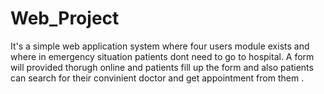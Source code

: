 # Web_Project
It's a simple web application system where four users module exists and where in emergency situation patients dont need to go to hospital. A form will provided thorugh 
online and patients fill up the form and  also patients can search for their convinient doctor and get appointment from them .
